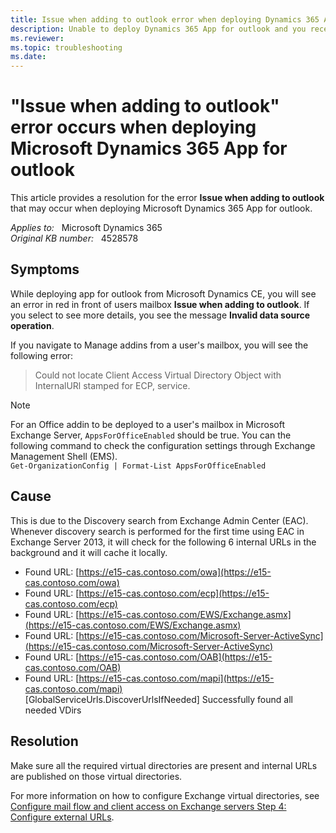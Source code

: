 ```yaml
---
title: Issue when adding to outlook error when deploying Dynamics 365 App for outlook
description: Unable to deploy Dynamics 365 App for outlook and you receive an error that states issue when adding to outlook. Provides a resolution.
ms.reviewer: 
ms.topic: troubleshooting
ms.date: 
---
```

# "Issue when adding to outlook" error occurs when deploying Microsoft Dynamics 365 App for outlook

This article provides a resolution for the error **Issue when adding to outlook** that may occur when deploying Microsoft Dynamics 365 App for outlook.

_Applies to:_ &nbsp; Microsoft Dynamics 365  
_Original KB number:_ &nbsp; 4528578

## Symptoms

While deploying app for outlook from Microsoft Dynamics CE, you will see an error in red in front of users mailbox **Issue when adding to outlook**. If you select to see more details, you see the message **Invalid data source operation**.

If you navigate to Manage addins from a user's mailbox, you will see the following error:

> Could not locate Client Access Virtual Directory Object with InternalURl stamped for ECP, service.

> [!NOTE]
> For an Office addin to be deployed to a user's mailbox in Microsoft Exchange Server, `AppsForOfficeEnabled` should be true. You can the following command to check the configuration settings through Exchange Management Shell (EMS).  
`Get-OrganizationConfig | Format-List AppsForOfficeEnabled`

## Cause

This is due to the Discovery search from Exchange Admin Center (EAC). Whenever discovery search is performed for the first time using EAC in Exchange Server 2013, it will check for the following 6 internal URLs in the background and it will cache it locally.

- Found URL: [https://e15-cas.contoso.com/owa](https://e15-cas.contoso.com/owa)
- Found URL: [https://e15-cas.contoso.com/ecp](https://e15-cas.contoso.com/ecp)
- Found URL: [https://e15-cas.contoso.com/EWS/Exchange.asmx](https://e15-cas.contoso.com/EWS/Exchange.asmx)
- Found URL: [https://e15-cas.contoso.com/Microsoft-Server-ActiveSync](https://e15-cas.contoso.com/Microsoft-Server-ActiveSync)
- Found URL: [https://e15-cas.contoso.com/OAB](https://e15-cas.contoso.com/OAB)
- Found URL: [https://e15-cas.contoso.com/mapi](https://e15-cas.contoso.com/mapi)  
[GlobalServiceUrls.DiscoverUrlsIfNeeded] Successfully found all needed VDirs

## Resolution

Make sure all the required virtual directories are present and internal URLs are published on those virtual directories.

For more information on how to configure Exchange virtual directories, see [Configure mail flow and client access on Exchange servers Step 4: Configure external URLs](/Exchange/plan-and-deploy/post-installation-tasks/configure-mail-flow-and-client-access?view=exchserver-2019#step-4-configure-external-urls).
